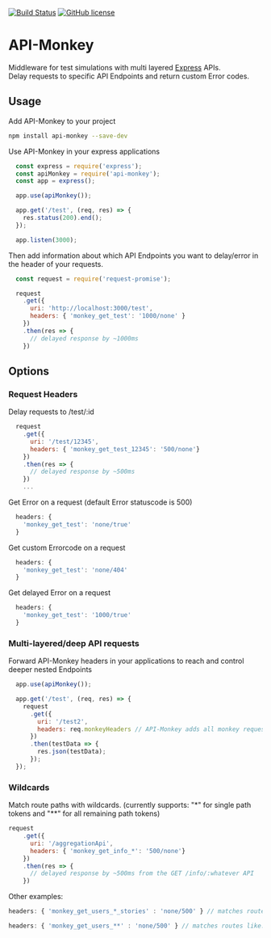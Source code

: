 [![Build Status](https://travis-ci.org/mfressdorf/api-monkey.svg?branch=master)](https://travis-ci.org/mfressdorf/api-monkey) [![GitHub license](https://img.shields.io/badge/license-MIT-blue.svg)](https://raw.githubusercontent.com/mfressdorf/api-monkey/master/LICENSE)

# API-Monkey

Middleware for test simulations with multi layered [Express](http://expressjs.com/) APIs.  
Delay requests to specific API Endpoints and return custom Error codes.

## Usage

Add API-Monkey to your project

```bash
npm install api-monkey --save-dev
```

Use API-Monkey in your express applications

```js
  const express = require('express');
  const apiMonkey = require('api-monkey');
  const app = express();

  app.use(apiMonkey());

  app.get('/test', (req, res) => {
    res.status(200).end();
  });

  app.listen(3000);
```

Then add information about which API Endpoints you want to delay/error in the header of your requests.

```js
  const request = require('request-promise');

  request
    .get({
      uri: 'http://localhost:3000/test',
      headers: { 'monkey_get_test': '1000/none' }
    })
    .then(res => {
      // delayed response by ~1000ms
    })
```


## Options

### Request Headers

Delay requests to /test/:id
```js
  request
    .get({
      uri: '/test/12345',
      headers: { 'monkey_get_test_12345': '500/none'}
    })
    .then(res => {
      // delayed response by ~500ms
    })
    ...
```

Get Error on a request (default Error statuscode is 500)

```js
  headers: {
    'monkey_get_test': 'none/true'
  }
```

Get custom Errorcode on a request

```js
  headers: {
    'monkey_get_test': 'none/404'
  }
```

Get delayed Error on a request

```js
  headers: {
    'monkey_get_test': '1000/true'
  }
```

### Multi-layered/deep API requests

Forward API-Monkey headers in your applications to reach and control deeper nested Endpoints

```js
  app.use(apiMonkey());

  app.get('/test', (req, res) => {
    request
      .get({
        uri: '/test2',
        headers: req.monkeyHeaders // API-Monkey adds all monkey request headers to the express request object
      })
      .then(testData => {
        res.json(testData);
      });
  });
```

### Wildcards

Match route paths with wildcards. (currently supports: "\*" for single path tokens and "\*\*" for all remaining path tokens)

```js
request
    .get({
      uri: '/aggregationApi',
      headers: { 'monkey_get_info_*': '500/none'}
    })
    .then(res => {
      // delayed response by ~500ms from the GET /info/:whatever API
    })
```

Other examples:

```js
headers: { 'monkey_get_users_*_stories' : 'none/500' } // matches routes like: GET users/:id/stories
```

```js
headers: { 'monkey_get_users_**' : 'none/500' } // matches routes like: GET users/../...
```
